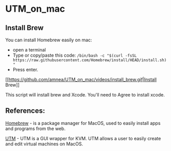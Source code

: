 # UTM_on_mac

## Install Brew 
You can install Homebrew easily on mac:
* open a terminal
* Type or copy/paste this code: `/bin/bash -c "$(curl -fsSL https://raw.githubusercontent.com/Homebrew/install/HEAD/install.sh)"`
* Press enter.

[[https://github.com/amnea/UTM_on_mac/videos/install_brew.gif|Install Brew]] 

This script will install brew and Xcode. You'll need to Agree to install xcode.




## References:

[Homebrew](https://brew.sh/) - is a package manager for MacOS, used to easily install apps and programs from the web.


[UTM](https://mac.getutm.app/) - UTM is a GUI wrapper for KVM. UTM allows a user to easily create and edit virtual machines on MacOS.
